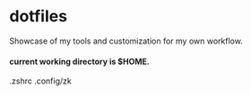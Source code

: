 # dotfiles
Showcase of my tools and customization for my own workflow.

#### current working directory is $HOME.

.zshrc
.config/zk
